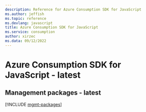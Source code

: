 ```yaml
---
description: Reference for Azure Consumption SDK for JavaScript
ms.author: jeffish
ms.topic: reference
ms.devlang: javascript
title: Azure Consumption SDK for JavaScript
ms.service: consumption
author: xirzec
ms.data: 09/12/2022
---
```

# Azure Consumption SDK for JavaScript - latest

## Management packages - latest
[!INCLUDE [mgmt-packages](consumption-mgmt-index.md)]
